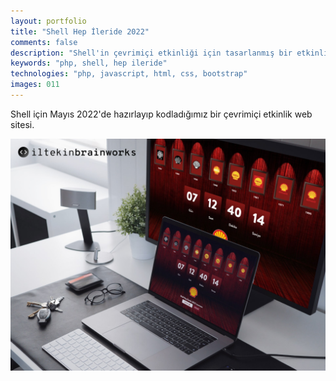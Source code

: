 ```yaml
---
layout: portfolio
title: "Shell Hep İleride 2022"
comments: false
description: "Shell'in çevrimiçi etkinliği için tasarlanmış bir etkinlik web sitesi."
keywords: "php, shell, hep ileride"
technologies: "php, javascript, html, css, bootstrap"
images: 011
---
```


Shell için Mayıs 2022'de hazırlayıp kodladığımız bir çevrimiçi etkinlik web sitesi.

![001](/assets/images/portfolio/011/001.jpg)